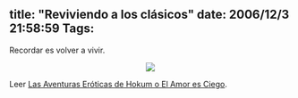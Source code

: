 title: "Reviviendo a los clásicos"
date: 2006/12/3 21:58:59
Tags: 
---
<p>Recordar es volver a vivir.
</p>
<p align="center"><a target="_blank" href="http://ion.gluch.org.mx/data/phoo/2004_05_07/IMG_1862.JPG"><img src="http://ion.gluch.org.mx/data/phoo/2004_05_07/medium/IMG_1862.JPG"/></a></p>
<p>
Leer <a target="_blank" href="http://damog.net/files/docs/hokum_-_el_amor_es_ciego.pdf">Las Aventuras Eróticas de Hokum o El Amor es Ciego</a>.
</p>
